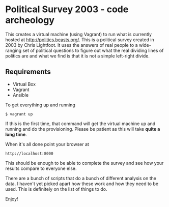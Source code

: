 # Political Survey 2003 - code archeology

This creates a virtual machine (using Vagrant) to run what is currently hosted
at http://politics.beasts.org/. This is a political survey created in 2003
by Chris Lightfoot. It uses the answers of real people to a wide-ranging
set of political questions to figure out what the real dividing lines of
politics are and what we find is that it is not a simple left-right divide.

## Requirements

* Virtual Box
* Vagrant
* Ansible

To get everything up and running

``
$ vagrant up
``

If this is the first time, that command will get the virtual machine up and running and do the provisioning. Please be patient as this will take **quite a long time**.

When it's all done point your browser at

``
http://localhost:8000
``

This should be enough to be able to complete the survey and see how your results compare to everyone else.

There are a bunch of scripts that do a bunch of different analysis on the data. I haven't yet picked apart how these work and how they need to be used. This is definitely on the list of things to do.

Enjoy!
